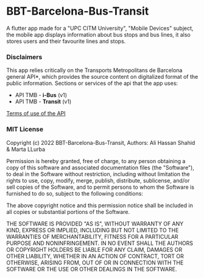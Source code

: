 # BBT-Barcelona-Bus-Transit
 A flutter app made for a "UPC CITM University", "Mobile Devices" subject, the mobile app displays information about bus stops and bus lines, it also stores users and their favourite lines and stops.

### Disclaimers
This app relies critically on the Transports Metropolitans de Barcelona general API*, which provides the source content on digitalized format of the public information.
Sections or services of the api that the app uses:
- API TMB - **i-Bus** (v1)
- API TMB - **Transit** (v1)

[Terms of use of the API](https://developer.tmb.cat/docs/terms-conditions)

### MIT License

Copyright (c) 2022 BBT-Barcelona-Bus-Transit, Authors: Ali Hassan Shahid & Marta LLurba

Permission is hereby granted, free of charge, to any person obtaining a copy
of this software and associated documentation files (the "Software"), to deal
in the Software without restriction, including without limitation the rights
to use, copy, modify, merge, publish, distribute, sublicense, and/or sell
copies of the Software, and to permit persons to whom the Software is
furnished to do so, subject to the following conditions:

The above copyright notice and this permission notice shall be included in all
copies or substantial portions of the Software.

THE SOFTWARE IS PROVIDED "AS IS", WITHOUT WARRANTY OF ANY KIND, EXPRESS OR
IMPLIED, INCLUDING BUT NOT LIMITED TO THE WARRANTIES OF MERCHANTABILITY,
FITNESS FOR A PARTICULAR PURPOSE AND NONINFRINGEMENT. IN NO EVENT SHALL THE
AUTHORS OR COPYRIGHT HOLDERS BE LIABLE FOR ANY CLAIM, DAMAGES OR OTHER
LIABILITY, WHETHER IN AN ACTION OF CONTRACT, TORT OR OTHERWISE, ARISING FROM,
OUT OF OR IN CONNECTION WITH THE SOFTWARE OR THE USE OR OTHER DEALINGS IN THE
SOFTWARE.
